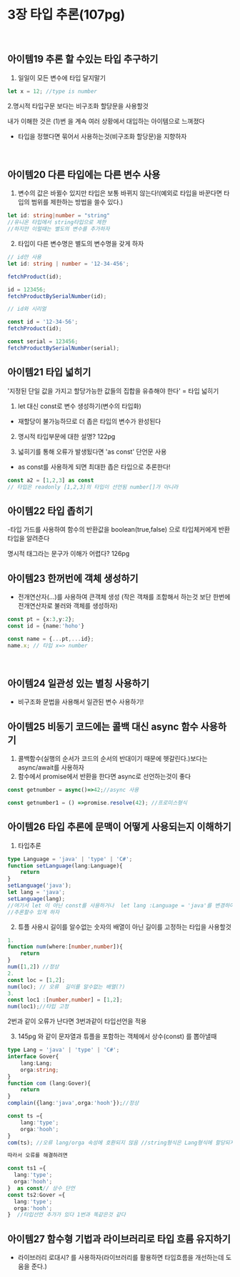 # 3장 타입 추론(107pg)

<br />

## 아이템19 추론 할 수있는 타입 추구하기

1. 일일이 모든 변수에 타입 달지말기

```ts
let x = 12; //type is number
```
2.명시적 타입구문 보다는 비구조화 할당문을 사용할것

내가 이해한 것은 (1)번 을 계속 여러 상황에서 대입하는 아이템으로 느껴졌다
- 타입을 정했다면 묶어서 사용하는것(비구조화 할당문)을 지향하자

<br />

## 아이템20 다른 타입에는 다른 변수 사용

1. 변수의 값은 바뀔수 있지만 타입은 보통 바뀌지 않는다!(예외로 타입을 바꾼다면 타입의 범위를 제한하는 방법을 쓸수 있다.)
```ts
let id: string|number = "string"
//유니온 타입에서 string타입으로 제한
//하지만 이럴때는 별도의 변수를 추가하자
```
2. 타입이 다른 변수명은 별도의 변수명을 갖게 하자

```ts
// id만 사용
let id: string | number = '12-34-456';

fetchProduct(id);

id = 123456;
fetchProductBySerialNumber(id);

// id와 시리얼

const id = '12-34-56';
fetchProduct(id);

const serial = 123456;
fetchProductBySerialNumber(serial);
```

## 아이템21 타입 넓히기

'지정된 단일 값을 가지고 할당가능한 값들의 집합을 유츄해야 한다' = 타입 넓히기

1. let 대신 const로 변수 생성하기(변수의 타입화) 
- 재할당이 불가능하므로 더 좁은 타입의 변수가 완성된다

2. 명시적 타입부문에 대한 설명? 122pg

3. 넓히기를 통해 오류가 발생됬다면 'as const' 단언문 사용
- as const를 사용하게 되면 최대한 좁은 타입으로 추론한다!
```ts
const a2 = [1,2,3] as const 
// 타입은 readonly [1,2,3]의 타입이 선언됨 number[]가 아니라
```

## 아이템22 타입 좁히기

-타입 가드를 사용하여 함수의 반환값을 boolean(true,false) 으로 타입체커에게 반환타입을 알려준다

명시적 태그라는 문구가 이해가 어렵다? 126pg

## 아이템23 한꺼번에 객체 생성하기

- 전개연산자(...)를 사용하여 큰객체 생성
  (작은 객채를 조합해서 하는것 보단 한번에 전개연산자로 불러와 객체를 생성하자)
```ts
const pt = {x:3,y:2};
const id = {name:'hoho'}

const name = {...pt,...id};
name.x; // 타입 x=> number
```

<br />

## 아이템24 일관성 있는 별칭 사용하기

- 비구조화 문법을 사용해서 일관된 변수 사용하기!


## 아이템25 비동기 코드에는 콜백 대신 async 함수 사용하기

1. 콜백함수(실행의 순서가 코드의 순서의 반대이기 때문에 헷갈린다.)보다는 async/await를 사용하자
2. 함수에서 promise에서 반환을 한다면 async로 선언하는것이 좋다
```ts
const getnumber = async()=>42;//async 사용

const getnumber1 = () =>promise.resolve(42); //프로미스형식
```

## 아이템26 타입 추론에 문맥이 어떻게 사용되는지 이해하기
1. 타입추론
```ts
type Language = 'java' | 'type' | 'C#';
function setLanguage(lang:Language){
    return
}
setLanguage('java');
let lang = 'java';
setLanguage(lang);
//여기서 let 이 아닌 const를 사용하거나  let lang :Language = 'java'를 변경하여 더 정확한 문자열 리터럴을
//추론할수 있게 하자
```
2. 튜플 사용시 길이를 알수없는 숫자의 배열이 아닌 길이를 고정하는 타입을 사용할것
```ts
1.
function num(where:[number,number]){
    return
}
num([1,2]) //정상
2.
const loc = [1,2];
num(loc); // 오류  길이를 알수없는 배열(?)
3.
const loc1 :[number,number] = [1,2];
num(loc1);//타입 고정
```
2번과 같이 오류가 난다면 3번과같이 타입선언을 적용

3. 145pg 와 같이 문자열과 튜플을 포함하는 객체에서 상수(const) 를 뽑아낼때
```ts
type Lang = 'java' | 'type' | 'C#';
interface Gover{
    lang:Lang;
    orga:string;
}
function com (lang:Gover){
    return
}
complain({lang:'java',orga:'hooh'});//정상

const ts ={
    lang:'type';
    orga:'hooh';
}  
com(ts); //오류 lang/orga 속성에 호환되지 않음 //string형식은 Lang형식에 할당되지 못함

따라서 오류를 해결하려면

const ts1 ={
  lang:'type';
  orga:'hooh';
}  as const// 상수 단언
const ts2:Gover ={
  lang:'type';
  orga:'hooh';
}  //타입선언 추가가 있다 1번과 똑같은것 같다
```


## 아이템27 함수형 기법과 라이브러리로 타입 흐름 유지하기

- 라이브러리 로대시? 를 사용하자(라이브러리를 활용하면 타입흐름을 개선하는데 도움을 준다.)
